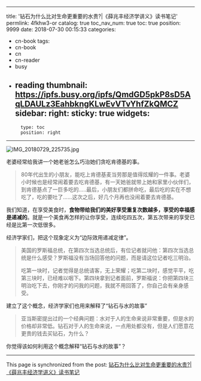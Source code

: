 
---
title: '钻石为什么比对生命更重要的水贵?|《薛兆丰经济学讲义》读书笔记'
permlink: 4fkhw3-or
catalog: true
toc_nav_num: true
toc: true
position: 9999
date: 2018-07-30 00:15:33
categories:
- cn-book
tags:
- cn-book
- cn
- cn-reader
- busy
- reading
thumbnail: https://ipfs.busy.org/ipfs/QmdGD5pkP8sD5AqLDAULz3EahbkngKLwEvVTvYhfZkQMCZ
sidebar:
    right:
        sticky: true
widgets:
    -
        type: toc
        position: right
---


![IMG_20180729_225735.jpg](https://ipfs.busy.org/ipfs/QmdGD5pkP8sD5AqLDAULz3EahbkngKLwEvVTvYhfZkQMCZ)

老婆经常给我讲一个她老爸怎么巧治她们贪吃肯德基的事。

>80年代出生的小朋友，能吃上肯德基麦当劳那是值得炫耀的一件事。老婆小时候也是经常闹着要去吃肯德基，有一天她爸就带上她和家里小伙伴们，到肯德基点了一巨多吃的.....最后，小朋友们都拼命吃，最后吃的实在不想吃了，吃的要吐了......这次之后，好几个月再也没闹着要去肯德基。

我们知道，在享受美食时，**食物带给我们的美好享受重复次数越多，享受的幸福感是递减的**。就是一个美食再怎样的让你享受，连续吃四五次，第五次带来的享受已经是比第一次低很多。

经济学家们，把这个现象定义为“边际效用递减定律”。

>美国的罗斯福总统，在第四次当选总统后，有位记者就问他：第四次当选总统是什么感受？罗斯福没有当场回答他的问题，而是请这位记者吃三明治。
>
>吃第一块时，记者觉得是总统请客，无上荣耀；吃第二块时，感觉平平，吃第三块时，已经难以咽下。第四块拿到记者面前，罗斯福说：你把第四块三明治吃下去，你刚才的问我的问题，我就不用回答了，你自己会有亲身感受。

建立了这个概念，经济学家们也用来解释了“钻石与水的故事”

>亚当斯密提出过的一个经典问题：水对于人的生命来说非常重要，但是水的价格却非常低。钻石对于人的生命来说，一点用处都没有，但是人们愿意花更贵的钱去买钻石，为什么？

你觉得该如何利用这个概念解释“钻石与水的故事”？

- - -

This page is synchronized from the post: [钻石为什么比对生命更重要的水贵?|《薛兆丰经济学讲义》读书笔记](https://steemit.com/@yellowbird/4fkhw3-or)
